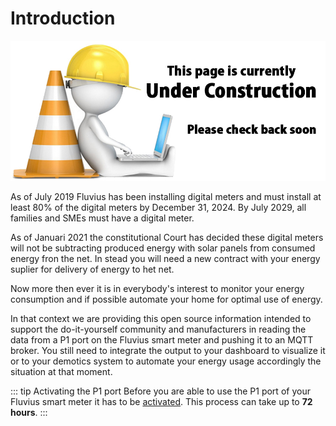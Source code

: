 # Introduction

![UNDER CONSTRUCTION](./images/underconstruction.jpg)

<!-- TODO: Add image of energy saving by smart home -->

As of July 2019 Fluvius has been installing digital meters and must install at least 80% of the digital meters by December 31, 2024. By July 2029, all families and SMEs must have a digital meter.

As of Januari 2021 the constitutional Court has decided these digital meters will not be subtracting produced energy with solar panels from consumed energy fron the net. In stead you will need a new contract with your energy suplier for delivery of energy to het net.

Now more then ever it is in everybody's interest to monitor your energy consumption and if possible automate your home for optimal use of energy.

In that context we are providing this open source information intended to support the do-it-yourself community and manufacturers in reading the data from a P1 port on the Fluvius smart meter and pushing it to an MQTT broker. You still need to integrate the output to your dashboard to visualize it or to your demotics system to automate your energy usage accordingly the situation at that moment.

::: tip Activating the P1 port
Before you are able to use the P1 port of your Fluvius smart meter it has to be [activated](/06_connect). This process can take up to **72 hours**.
:::
